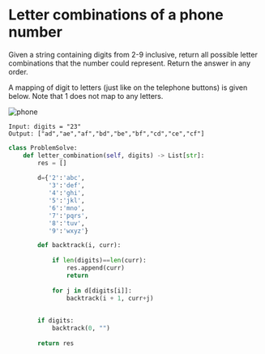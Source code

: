 # Letter combinations of a phone number

Given a string containing digits from 2-9 inclusive, return all possible letter combinations that the number could represent. Return the answer in any order.

A mapping of digit to letters (just like on the telephone buttons) is given below. Note that 1 does not map to any letters.

![phone](https://upload.wikimedia.org/wikipedia/commons/thumb/7/73/Telephone-keypad2.svg/200px-Telephone-keypad2.svg.png)

```
Input: digits = "23"
Output: ["ad","ae","af","bd","be","bf","cd","ce","cf"]
```

```python
class ProblemSolve:
    def letter_combination(self, digits) -> List[str]:
        res = []
        
        d={'2':'abc',
           '3':'def',
           '4':'ghi',
           '5':'jkl',
           '6':'mno',
           '7':'pqrs',
           '8':'tuv',
           '9':'wxyz'}

        def backtrack(i, curr):
            
            if len(digits)==len(curr):
                res.append(curr)
                return
            
            for j in d[digits[i]]:
                backtrack(i + 1, curr+j)
        
        
        if digits:
            backtrack(0, "")
        
        return res
```